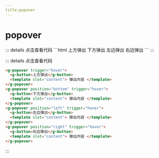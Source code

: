 ```yaml
---
title:popover
---
```


# popover

<ClientOnly>
 <popover-demo></popover-demo>
 ::: details 点击查看代码
 ```html
 <g-popover>
    <g-button>上方弹出</g-button>
    <template slot="content">弹出内容</template>
 </g-popover>
 <g-popover position="bottom">
   <g-button>下方弹出</g-button>
   <template slot="content">弹出内容</template>
 </g-popover>
 <g-popover position="left">
   <g-button>左边弹出</g-button>
   <template slot="content">弹出内容</template>
 </g-popover>
 <g-popover position="right">
   <g-button>右边弹出</g-button>
   <template slot="content">弹出内容</template>
 </g-popover>
 ```
 :::
</ClientOnly>
<ClientOnly>
 <popover-demo1></popover-demo1>
 
 ::: details 点击查看代码
 
 ```html
 <g-popover trigger="hover">
   <g-button>上方弹出</g-button>
   <template slot="content"> 弹出内容 </template>
 </g-popover>
 <g-popover position="bottom" trigger="hover">
   <g-button>下方弹出</g-button>
   <template slot="content"> 弹出内容 </template>
 </g-popover>
 <g-popover position="left" trigger="hover">
   <g-button>左边弹出</g-button>
   <template slot="content"> 弹出内容 </template>
 </g-popover>
 <g-popover position="right" trigger="hover">
   <g-button>右边弹出</g-button>
   <template slot="content"> 弹出内容 </template>
 </g-popover>
 ```
 :::
</ClientOnly>

<popover-attributes></popover-attributes>